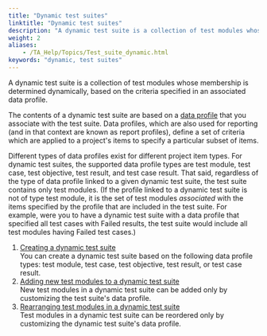```yaml
--- 
title: "Dynamic test suites"
linktitle: "Dynamic test suites"
description: "A dynamic test suite is a collection of test modules whose membership is determined dynamically, based on the criteria specified in an associated data profile."
weight: 2
aliases: 
    - /TA_Help/Topics/Test_suite_dynamic.html
keywords: "dynamic, test suites"
---
```


A dynamic test suite is a collection of test modules whose membership is determined dynamically, based on the criteria specified in an associated data profile.

The contents of a dynamic test suite are based on a [data profile](/user-guide/reporting-and-dashboard/reporting/creating-reports) that you associate with the test suite. Data profiles, which are also used for reporting \(and in that context are known as report profiles\), define a set of criteria which are applied to a project's items to specify a particular subset of items.

Different types of data profiles exist for different project item types. For dynamic test suites, the supported data profile types are test module, test case, test objective, test result, and test case result. That said, regardless of the type of data profile linked to a given dynamic test suite, the test suite contains only test modules. \(If the profile linked to a dynamic test suite is not of type test module, it is the set of test modules *associated* with the items specified by the profile that are included in the test suite. For example, were you to have a dynamic test suite with a data profile that specified all test cases with Failed results, the test suite would include all test modules having Failed test cases.\)

1.  [Creating a dynamic test suite](/user-guide/projects-and-project-items/project-items/test-suites/dynamic-test-suites/creating-a-dynamic-test-suite)  
You can create a dynamic test suite based on the following data profile types: test module, test case, test objective, test result, or test case result.
2.  [Adding new test modules to a dynamic test suite](/user-guide/projects-and-project-items/project-items/test-suites/dynamic-test-suites/adding-new-test-modules-to-a-dynamic-test-suite)  
New test modules in a dynamic test suite can be added only by customizing the test suite's data profile.
3.  [Rearranging test modules in a dynamic test suite](/user-guide/projects-and-project-items/project-items/test-suites/dynamic-test-suites/rearranging-test-modules-in-a-dynamic-test-suite)  
Test modules in a dynamic test suite can be reordered only by customizing the dynamic test suite's data profile.




